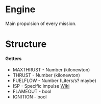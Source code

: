 # Engine

Main propulsion of every mission.

Structure
=========

#### Getters

* MAXTHRUST - Number (kilonewton)
* THRUST - Number (kilonewton)
* FUELFLOW - Number (Liters/s? maybe)
* ISP - Specific impulse [Wiki](http://en.wikipedia.org/wiki/Specific_impulse)
* FLAMEOUT - bool
* IGNITION - bool

